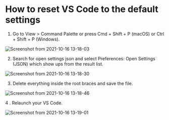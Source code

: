 # How to reset VS Code to the default settings 

1. Go to View > Command Palette or press Cmd + Shift + P (macOS) or Ctrl + Shift + P (Windows).


![Screenshot from 2021-10-16 13-18-03](https://user-images.githubusercontent.com/21187699/137601151-d263228d-92a5-401a-9ab4-64809a272105.png)


2. Search for open settings json and select Preferences: Open Settings (JSON) which show ups from the result list.


![Screenshot from 2021-10-16 13-18-30](https://user-images.githubusercontent.com/21187699/137601155-dccdb79e-1e76-40af-98d1-f0a894bf2074.png)

3. Delete everything inside the root braces and save the file.

![Screenshot from 2021-10-16 13-18-46](https://user-images.githubusercontent.com/21187699/137601172-54d6ea4e-2b46-4422-8b9e-073a061d574d.png)


4 . Relaunch your VS Code.

![Screenshot from 2021-10-16 13-19-01](https://user-images.githubusercontent.com/21187699/137601194-a689c789-01f8-468b-8b3b-b3515672d313.png)
